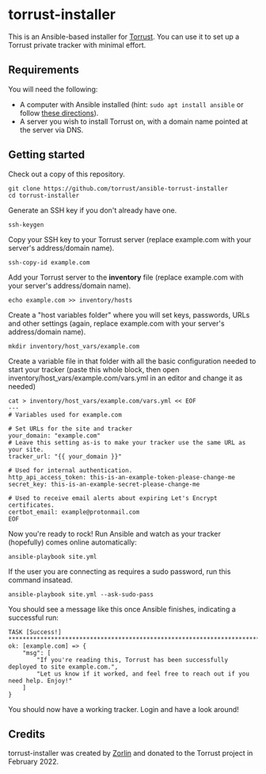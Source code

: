 # torrust-installer
This is an Ansible-based installer for [Torrust](https://github.com/torrust/torrust). You can use it to set up a Torrust private tracker with minimal effort.

## Requirements

You will need the following:

* A computer with Ansible installed (hint: `sudo apt install ansible` or follow [these directions](https://docs.ansible.com/ansible/latest/installation_guide/intro_installation.html#installing-ansible-on-specific-operating-systems)).
* A server you wish to install Torrust on, with a domain name pointed at the server via DNS.

## Getting started

Check out a copy of this repository.

```
git clone https://github.com/torrust/ansible-torrust-installer
cd torrust-installer
```

Generate an SSH key if you don't already have one.

```
ssh-keygen
```

Copy your SSH key to your Torrust server (replace example.com with your server's address/domain name).

```
ssh-copy-id example.com
```

Add your Torrust server to the **inventory** file (replace example.com with your server's address/domain name).

```
echo example.com >> inventory/hosts
```

Create a "host variables folder" where you will set keys, passwords, URLs and other settings (again, replace example.com with your server's address/domain name).

```
mkdir inventory/host_vars/example.com
```

Create a variable file in that folder with all the basic configuration needed to start your tracker (paste this whole block, then open inventory/host_vars/example.com/vars.yml in an editor and change it as needed)

```
cat > inventory/host_vars/example.com/vars.yml << EOF
---
# Variables used for example.com

# Set URLs for the site and tracker
your_domain: "example.com"
# Leave this setting as-is to make your tracker use the same URL as your site.
tracker_url: "{{ your_domain }}"

# Used for internal authentication.
http_api_access_token: this-is-an-example-token-please-change-me
secret_key: this-is-an-example-secret-please-change-me

# Used to receive email alerts about expiring Let's Encrypt certificates.
certbot_email: example@protonmail.com
EOF
```

Now you're ready to rock! Run Ansible and watch as your tracker (hopefully) comes online automatically:

```
ansible-playbook site.yml
```

If the user you are connecting as requires a sudo password, run this command insatead.

```
ansible-playbook site.yml --ask-sudo-pass
```

You should see a message like this once Ansible finishes, indicating a successful run:

```
TASK [Success!] **********************************************************************************************
ok: [example.com] => {
    "msg": [
        "If you're reading this, Torrust has been successfully deployed to site example.com.",
        "Let us know if it worked, and feel free to reach out if you need help. Enjoy!"
    ]
}
```

You should now have a working tracker. Login and have a look around!

## Credits

torrust-installer was created by [Zorlin](https://github.com/zorlin/) and donated to the Torrust project in February 2022.
